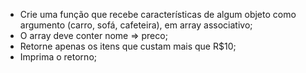 * Crie uma função que recebe características de algum objeto como argumento (carro, sofá, cafeteira), em array associativo;
* O array deve conter nome => preco;
* Retorne apenas os itens que custam mais que R$10;
* Imprima o retorno;